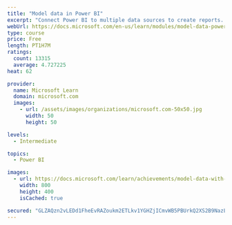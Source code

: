 ```yaml
---
title: "Model data in Power BI"
excerpt: "Connect Power BI to multiple data sources to create reports. Define the relationship between your data sources."
webUrl: https://docs.microsoft.com/en-us/learn/modules/model-data-power-bi/
type: course
price: Free
length: PT1H7M
ratings:
  count: 13315
  average: 4.727225
heat: 62

provider:
  name: Microsoft Learn
  domain: microsoft.com
  images:
    - url: /assets/images/organizations/microsoft.com-50x50.jpg
      width: 50
      height: 50

levels:
  - Intermediate

topics:
  - Power BI

images:
  - url: https://docs.microsoft.com/learn/achievements/model-data-with-power-bi-desktop-social.png
    width: 800
    height: 400
    isCached: true

secured: "GLZAQzn2vLEDd1FheEvRAZoukm2ETLkv1YGHZjICmvWB5PBUrkQ2XS2B9NazL3VtAfv1tgSNZ7Alus3yBXugE2mUoJpTg1KV6TyMH/bI/vmPdEvFPlFkKWwkpmm1NyCUGzeJkIQ+dKoidPYSzrBeqO3LTqxZPVTOCCw9Xps5YzpCtUyI8YqDWYrjzStuFD3S9SMjSi5nthGezn8DnHSDcyjcaZ1SAh8tVFfJlE7Bx7U5MfQwtX+4ACMzJVoob9MSE6jBTsadCmUMsicFEiW4y+zX3lcBlkRZe4gPWpo7kC2zw4A/K5h4UlHn1V5avChxFhCuMVG9AiuVz/BDZ2pE+gMLa73DkHj818ZBMjxl9cMsDqFVuVGdysCjZnFOzjD58nuUdh/LwxMpHTlJSxzPT6hJtZy+6xUHrdxhPRZSz9ALJUixugd/H3AvUGSX5tCF;wpP+/yHJtkDsNDW3dilfyA=="
---
```


